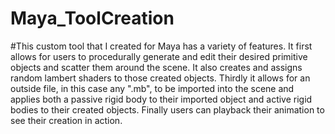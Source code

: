 # Maya_ToolCreation

#This custom tool that I created for Maya has a variety of features. It first allows for users to procedurally generate and edit their desired primitive objects and scatter them around the scene. It also creates and assigns random lambert shaders to those created objects. Thirdly it allows for an outside file, in this case any ".mb", to be imported into the scene and applies both a passive rigid body to their imported object and active rigid bodies to their created objects. Finally users can playback their animation to see their creation in action. 
